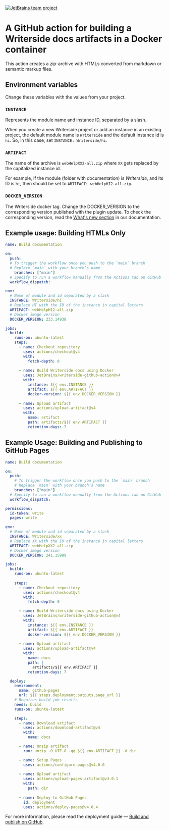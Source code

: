 [![JetBrains team project](https://jb.gg/badges/team.svg)](https://confluence.jetbrains.com/display/ALL/JetBrains+on+GitHub)


# A GitHub action for building a Writerside docs artifacts in a Docker container

This action creates a zip-archive with HTMLs converted from markdown or semantic markup files.

## Environment variables

Change these variables with the values from your project.

### `INSTANCE`

Represents the module name and instance ID, separated by a slash.

When you create a new Writerside project or add an instance in an existing project, the default module name is `Writerside` and the default instance id is `hi`.
So, in this case, set `INSTANCE: Writerside/hi`.

### `ARTIFACT`

The name of the archive is `webHelpXX2-all.zip` where `XX` gets replaced by the capitalized instance id.

For example, if the module (folder with documentation) is *Writerside*, and its ID is `hi`, then should be set to `ARTIFACT: webHelpHI2-all.zip`.

### `DOCKER_VERSION`

The Writerside docker tag. Change the DOCKER_VERSION to the corresponding version published with the plugin update. To check the corresponding version, read the [What's new section](https://www.jetbrains.com/help/writerside/whats-new-last-update.html) in our documentation.

## Example usage: Building HTMLs Only

```yml
name: Build documentation

on:
  push:
  # To trigger the workflow once you push to the `main` branch
  # Replace `main` with your branch’s name
    branches: ["main"]
  # Specify to run a workflow manually from the Actions tab on GitHub
  workflow_dispatch:

env:
  # Name of module and id separated by a slash
  INSTANCE: Writerside/hi
  # Replace HI with the ID of the instance in capital letters
  ARTIFACT: webHelpHI2-all.zip
  # Docker image version
  DOCKER_VERSION: 233.14938

jobs:
  build:
    runs-on: ubuntu-latest
    steps:
      - name: Checkout repository
        uses: actions/checkout@v4
        with:
          fetch-depth: 0
      
      - name: Build Writerside docs using Docker
        uses: JetBrains/writerside-github-action@v4
        with:
          instance: ${{ env.INSTANCE }}
          artifact: ${{ env.ARTIFACT }}
          docker-version: ${{ env.DOCKER_VERSION }}
      
      - name: Upload artifact
        uses: actions/upload-artifact@v4
        with:
          name: artifact
          path: artifacts/${{ env.ARTIFACT }}
          retention-days: 7
```


## Example Usage: Building and Publishing to GitHub Pages

```yml
name: Build documentation

on:
  push:
    # To trigger the workflow once you push to the `main` branch
    # Replace `main` with your branch’s name
    branches: ["main"]
  # Specify to run a workflow manually from the Actions tab on GitHub
  workflow_dispatch:

permissions:
  id-token: write
  pages: write

env:
  # Name of module and id separated by a slash
  INSTANCE: Writerside/xx
  # Replace XX with the ID of the instance in capital letters
  ARTIFACT: webHelpXX2-all.zip
  # Docker image version
  DOCKER_VERSION: 241.15989

jobs:
  build:
    runs-on: ubuntu-latest
    
    steps:
      - name: Checkout repository
        uses: actions/checkout@v4
        with:
          fetch-depth: 0

      - name: Build Writerside docs using Docker
        uses: JetBrains/writerside-github-action@v4
        with:
          instance: ${{ env.INSTANCE }}
          artifact: ${{ env.ARTIFACT }}
          docker-version: ${{ env.DOCKER_VERSION }}
        
      - name: Upload artifact
        uses: actions/upload-artifact@v4
        with:
          name: docs
          path: |
            artifacts/${{ env.ARTIFACT }}
          retention-days: 7

  deploy:
    environment:
      name: github-pages
      url: ${{ steps.deployment.outputs.page_url }}
    # Requires build job results
    needs: build
    runs-on: ubuntu-latest

    steps:
      - name: Download artifact
        uses: actions/download-artifact@v4
        with:
          name: docs

      - name: Unzip artifact
        run: unzip -O UTF-8 -qq ${{ env.ARTIFACT }} -d dir

      - name: Setup Pages
        uses: actions/configure-pages@v4.0.0
      
      - name: Upload artifact
        uses: actions/upload-pages-artifact@v3.0.1
        with:
          path: dir
      
      - name: Deploy to GitHub Pages
        id: deployment
        uses: actions/deploy-pages@v4.0.4
```
For more information, please read the deployment guide — [Build and publish on GitHub](https://www.jetbrains.com/help/writerside/deploy-docs-to-github-pages.html).



